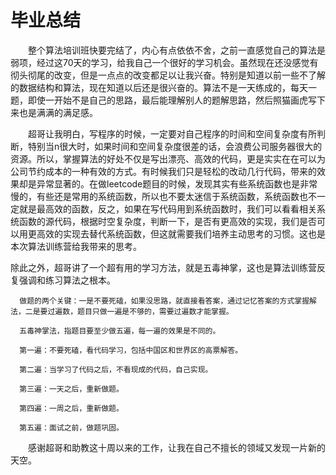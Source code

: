 # 毕业总结  
   
   &emsp;&emsp;整个算法培训班快要完结了，内心有点依依不舍，之前一直感觉自己的算法是弱项，经过这70天的学习，给我自己一个很好的学习机会。虽然现在还没感觉有彻头彻尾的改变，但是一点点的改变都足以让我兴奋。特别是知道以前一些不了解的数据结构和算法，现在知道以后还是很兴奋的。算法不是一天练成的，每天一题，即使一开始不是自己的思路，最后能理解别人的题解思路，然后照猫画虎写下来也是满满的满足感。  
   
   &emsp;&emsp;超哥让我明白，写程序的时候，一定要对自己程序的时间和空间复杂度有所判断，特别当n很大时，如果时间和空间复杂度很差的话，会浪费公司服务器很大的资源。所以，掌握算法的好处不仅是写出漂亮、高效的代码，更是实实在在可以为公司节约成本的一种有效的方式。有时候我们只是轻松的改动几行代码，带来的效果却是异常显著的。在做leetcode题目的时候，发现其实有些系统函数也是非常慢的，有些还是常用的系统函数，所以也不要太迷信于系统函数，系统函数也不一定就是最高效的函数，反之，如果在写代码用到系统函数时，我们可以看看相关系统函数的源代码，根据时空复杂度，判断一下，是否有更高效的实现，我们是否可以用更高效的实现去替代系统函数，但这就需要我们培养主动思考的习惯。这也是本次算法训练营给我带来的思考。  
    
   除此之外，超哥讲了一个超有用的学习方法，就是五毒神掌，这也是算法训练营反复强调和练习算法之根本。

      做题的两个关键：一是不要死磕，如果没思路，就直接看答案，通过记忆答案的方式掌握解法，二是要过遍数，题目只做一遍是不够的，需要过遍数才能掌握。

      五毒神掌法，指题目要至少做五遍，每一遍的效果是不同的。

      第一遍：不要死磕，看代码学习，包括中国区和世界区的高票解答。

      第二遍：当学习了代码之后，不看现成的代码，自己实现。

      第三遍：一天之后，重新做题。

      第四遍：一周之后，重新做题。

      第五遍：面试之前，做题巩固。 
   
   &emsp;&emsp;感谢超哥和助教这十周以来的工作，让我在自己不擅长的领域又发现一片新的天空。
